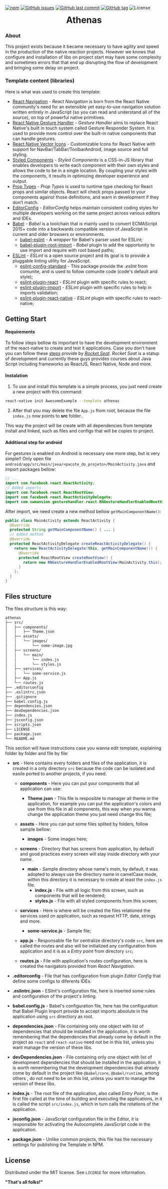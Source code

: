 [![npm](https://img.shields.io/npm/v/react-native-template-athenas.svg?label=npm%20package)](https://www.npmjs.com/package/react-native-template-athenas)
[![GitHub issues](https://img.shields.io/github/issues-raw/igor-nm/react-native-template-athenas.svg)](https://github.com/igor-nm/react-native-template-athenas/issues)
[![GitHub last commit](https://img.shields.io/github/last-commit/igor-nm/react-native-template-athenas.svg)](https://github.com/igor-nm/react-native-template-athenas/commits/master)
[![GitHub tag](https://img.shields.io/github/tag/igor-nm/react-native-template-athenas.svg)](https://GitHub.com/igor-nm/react-native-template-athenas/tags/)
![License](https://img.shields.io/github/license/igor-nm/react-native-template-athenas.svg)

<h1 align="center" style="margin: auto">Athenas</h1>

### About
This project exists because it became necessary to have agility and speed in the production of the native reaction projects. However we knows that configure and installation of libs on project start may have some complexity and sometimes errors that that end up disrupting the flow of development and bringing some delay on project.

### Template content (libraries)
Here is what was used to create this template:
* [React Navigation](https://reactnavigation.org/en/) - _React Navigation_ is born from the React Native community's need for an extensible yet easy-to-use navigation solution written entirely in JavaScript (so you can read and understand all of the source), on top of powerful native primitives.
* [React Native Gesture Handler](https://kmagiera.github.io/react-native-gesture-handler/) - _Gesture Handler_ aims to replace React Native's built in touch system called Gesture Responder System. It is used to provide more control over the built-in native components that can handle gestures.
* [React Native Vector Icons](https://github.com/oblador/react-native-vector-icons) - Customizable Icons for React Native with support for NavBar/TabBar/ToolbarAndroid, image source and full styling.
* [Styled Components](https://www.styled-components.com/) - _Styled Components_ is a CSS-in-JS library that enables developers to write each component with their own styles and allows the code to be in a single location. By coupling your styles with the components, it results in optimizing developer experience and output.
* [Prop Types](https://github.com/facebook/prop-types) - _Prop Types_ is used to runtime type checking for React props and similar objects. React will check props passed to your components against those definitions, and warn in development if they don’t match.
* [EditorConfig](https://editorconfig.org/) - _EditorConfig_ helps maintain consistent coding styles for multiple developers working on the same project across various editors and IDEs.
* [Babel](https://babeljs.io/) - _Babel_ is a toolchain that is mainly used to convert ECMAScript 2015+ code into a backwards compatible version of JavaScript in current and older browsers or environments.
  - [babel-eslint](https://github.com/babel/babel-eslint) -  A _wrapper_ for Babel's parser used for ESLint;
  - [babel-plugin-root-import](https://github.com/entwicklerstube/babel-plugin-root-import) - _Babel_ plugin to add the opportunity to use import and require with root based paths;
* [ESLint](https://eslint.org/) - _ESLint_ is a open source project and its goal is to provide a pluggable linting utility for JavaScript.
  - [eslint-config-standard](https://github.com/standard/eslint-config-standard) - This package provide  the _.eslint_ from comunite, and is used to follow comunite code (code's default and style);
  - [eslint-plugin-react](https://github.com/yannickcr/eslint-plugin-react) - _ESLint_ plugin with specific rules to react;
  - [eslint-plugin-import](https://github.com/benmosher/eslint-plugin-import) - _ESLint_ plugin with specific rules to help in imports validation;
  - [eslint-plugin-react-native](https://github.com/Intellicode/eslint-plugin-react-native) - _ESLint_ plugin with specific rules to react-native;

## Getting Start

#### Requirements
To follow steps bellow its important to have the development environment of the react-native to create and test it applications.
Case you don't have you can follow these [steps](https://docs.rocketseat.dev/ambiente-react-native/introducao) provide by _[Rocket Seat](https://rocketseat.com.br/)_.
_Rocket Seat_ is a statup of development and currently these guys provides courses about Java Script including frameworks as ReactJS, React Native, Node and more.

#### Instalation
1. To use and install this template is a simple process, you just need create a new project with this command:
```sh
react-native init AwesomeExample --template athenas
```

2. After that you may delete the file `App.js` from root, because the file `index.js` now points to **src** folder..

This way the project will be create with all dependencies from template install and linked, such as files and configs that will be copies to project.

#### Additional step for android
For gestures is enabled on Android is necessary one more step, but is very simple!! Only open file `android/app/src/main/java/<pacote_do_projeto>/MainActivity.java` and import packages bellow:

```java
// ...
import com.facebook.react.ReactActivity;
// Added imports
import com.facebook.react.ReactRootView;
import com.facebook.react.ReactActivityDelegate;
import com.swmansion.gesturehandler.react.RNGestureHandlerEnabledRootView;
```

After import, we need create a new method bellow `getMainComponentName()`:
```java
public class MainActivity extends ReactActivity {
  @Override
  protected String getMainComponentName() { ... }
  // Added method
  @Override
  protected ReactActivityDelegate createReactActivityDelegate() {
    return new ReactActivityDelegate(this, getMainComponentName()) {
      @Override
      protected ReactRootView createRootView() {
        return new RNGestureHandlerEnabledRootView(MainActivity.this);
      }
    };
  }
}
```

## Files structure
The files structure is this way:

```bash
athenas
├── src/
│   ├── components/
│   │   ├── Theme.json
│   ├── assets/
│   │   └── images/
│   │       └── some-image.jpg
│   ├── screens/
│   │   └── main/
│   │       └── index.js
│   │       └── styles.js
│   ├── services/
│   │   └── some-service.js
│   ├── App.js
│   └── routes.js
├── .editorconfig
├── .eslintrc.json
├── .gitignore
├── babel.config.js
├── dependencies.json
├── devDependencies.json
├── index.js
├── jsconfig.json
├── scripts.json
├── LICENSE
├── package.json
└── README.md
```
This section will have instructions case you wanna edit template, explaining folder by folder and file by file:

* **src** - Here contains every folders and files of the application, it is created in a only directory `src` because the code can be isolated and easile ported to another projects, if you need.
    * **components** - Here you can put your components that all application can use:
        * **Theme.json** - This file is resposible to manager all theme in the application, for example you can put the application's colors and use from this file in all components, this way when you wanna change the application theme you just need change this file;

    * **assets** - Here you can put some files splited by folders, follow sample bellow:
        * **images** - Some images here;
    
    * **screens** - Directory that has screens from application, by default and good practices every screen will stay inside directory with your name.
        * **main** - Sample directory whose name's _main_, by default, it was adopted to always use the directory name in camelCase mode, within this directory it is necessary to create at least the `index.js` file.
            * **index.js** - File with all logic from this screen, such as components that will be rendered;
            * **styles.js** - File with all styled components from this screen;
    
    * **services** - Here is where will be created the files relationed the services used on application, such as request HTTP, date, strings and more.
        * **some-service.js** - Sample file;
    
    * **app.js** - Responsable file for centralize directory's code `src`, here are called the routes and also will be initialized any configuration from application and it is as a _Entry point_ from directory `src`;
    
    * **routes.js** - File with application's routes configuration, here is created the navigators provided from _React Navigation_.
    
* **.editorconfig** - File that has configuration from plugin _Editor Config_ that define some configs to diferents IDEs.

* **.eslintrc.json** - ESlint's configuration file, here is inserted some rules and configuration of the project's linting.

* **babel.config.js** - Babel's configuration file, here has the configuration that Babel Plugin Import provide to accept imports absolute in the application using `src` directiory as root.

* **dependencies.json** - File containing only one object with list of dependencies that should be installed in the application, it is worth remembering that the dependencies that already come by default in the project as `react` and `react-native` need not be in this list, unless you want manage the version of these libs.

- **devDependencies.json** - File containing only one object with list of development dependencies that should be installed in the application, it is worth remembering that the development dependencies that already come by default in the project like `@babel/core`, `@babel/runtime`, among others , do not need to be on this list, unless you want to manage the version of these libs.

- **index.js** - The root file of the application, also called _Entry Point_, is the first file called at the time of building and executing the applications, in it is called the script `src/index.js`, which in turn calls the rotations of the application.

- **jsconfig.json** - JavaScript configuration file in the Editor, it is responsible for activating the Autocomplete JavaScript code in the application.

- **package.json** - Unlike common projects, this file has the necessary settings for publishing the Template in NPM.

License
----
Distributed under the MIT license. See `LICENSE` for more information.

**"That's all folks!"**
